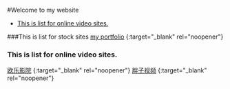 #Welcome to my website

- [This is list for online video sites.](#this-is-list-for-online-video-sites)

###This is list for stock sites
[my portfolio](https://docs.google.com/spreadsheets/d/1J0dxR7FnDglbfUY21c2Add2Xr9aMqchRZ_TiszZwQ_Q/edit#gid=1896952054) {:target="_blank" rel="noopener"}

### This is list for online video sites.
[欧乐影院](https://www.olevod.com/) {:target="_blank" rel="noopener"}   [胖子视频](https://www.pangzitv.com/) {:target="_blank" rel="noopener"}   


